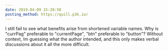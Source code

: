 ```yaml
---
date: 2019-04-09 15:28:58
posting_method: https://quill.p3k.io/
---
```


I still fail to see what benefits arise from shortened variable names. Why is "currPag" preferable to "currentPage", "btn" preferable to "button"? Without context, I</q>m guessing what the author intended, and this only makes verbal discussions about it all the more difficult.

